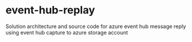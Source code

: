 # event-hub-replay
Solution architecture and source code for azure event hub message reply using event hub capture to azure storage account
